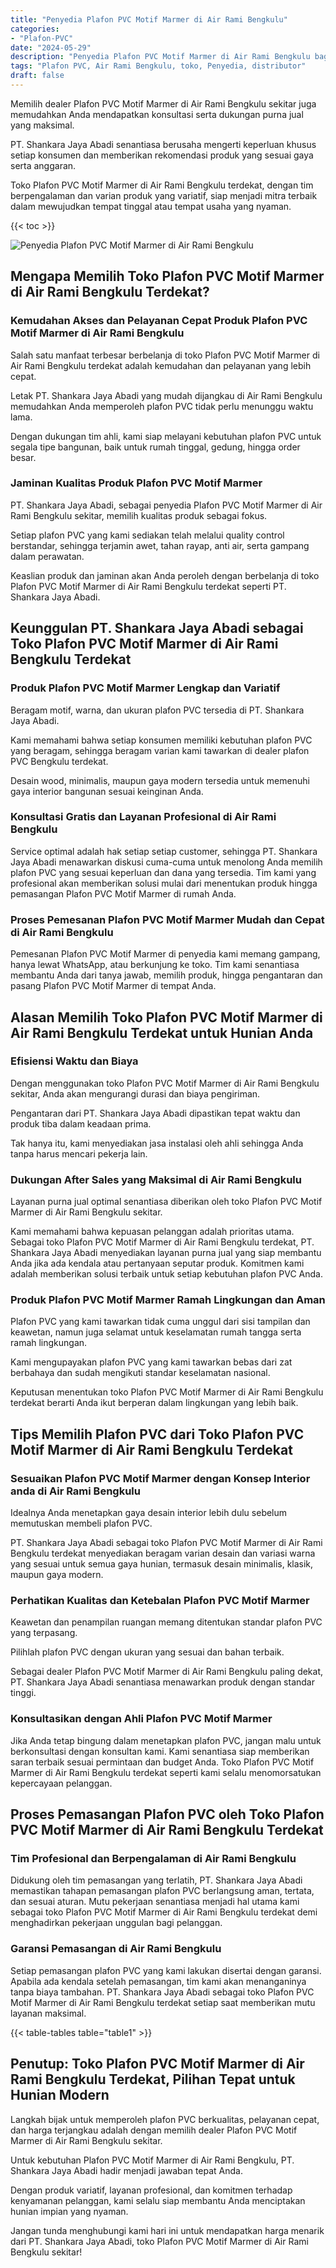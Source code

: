```yaml
---
title: "Penyedia Plafon PVC Motif Marmer di Air Rami Bengkulu"
categories: 
- "Plafon-PVC"
date: "2024-05-29"
description: "Penyedia Plafon PVC Motif Marmer di Air Rami Bengkulu bagi hunian, kantor, serta gerai. Material berkualitas, pilihan motif, pilihan warna modern, dengan layanan penempatan dikerjakan oleh tim berpengalaman serta garansi resmi!|Servis penyediaan Plafon PVC Motif Marmer di Air Rami Bengkulu untuk kebutuhan tempat tinggal, perkantoran, atau gerai, beserta material berkualitas dan instalasi oleh tenaga ahli ahli serta garansi resmi.|Alternatif Plafon PVC Motif Marmer di Air Rami Bengkulu yang terbukti untuk rumah, kantor, dan gerai, bersama produk terbaik dan penempatan oleh tenaga ahli profesional serta jaminan resmi.|Distribusi Plafon PVC Motif Marmer di Air Rami Bengkulu bagi hunian, office, dan gerai, beserta material terbaik dan penempatan oleh tim berpengalaman, disertai beserta jaminan resmi.}"
tags: "Plafon PVC, Air Rami Bengkulu, toko, Penyedia, distributor"
draft: false
---
```


Memilih dealer Plafon PVC Motif Marmer di Air Rami Bengkulu sekitar juga memudahkan Anda mendapatkan konsultasi serta dukungan purna jual yang maksimal.

PT. Shankara Jaya Abadi senantiasa berusaha mengerti keperluan khusus setiap konsumen dan memberikan rekomendasi produk yang sesuai gaya serta anggaran.

Toko Plafon PVC Motif Marmer di Air Rami Bengkulu terdekat, dengan tim berpengalaman dan varian produk yang variatif, siap menjadi mitra terbaik dalam mewujudkan tempat tinggal atau tempat usaha yang nyaman.

{{< toc >}}

![Penyedia Plafon PVC Motif Marmer di Air Rami Bengkulu](/images/Plafon-PVC/Penyedia-Plafon-PVC-Motif-Marmer-di-Air-Rami-Bengkulu.png)


## Mengapa Memilih Toko Plafon PVC Motif Marmer di Air Rami Bengkulu Terdekat?

### Kemudahan Akses dan Pelayanan Cepat Produk Plafon PVC Motif Marmer di Air Rami Bengkulu

Salah satu manfaat terbesar berbelanja di toko Plafon PVC Motif Marmer di Air Rami Bengkulu terdekat adalah kemudahan dan pelayanan yang lebih cepat.

Letak PT. Shankara Jaya Abadi yang mudah dijangkau di Air Rami Bengkulu memudahkan Anda memperoleh plafon PVC tidak perlu menunggu waktu lama.

Dengan dukungan tim ahli, kami siap melayani kebutuhan plafon PVC untuk segala tipe bangunan, baik untuk rumah tinggal, gedung, hingga order besar.

### Jaminan Kualitas Produk Plafon PVC Motif Marmer

PT. Shankara Jaya Abadi, sebagai penyedia Plafon PVC Motif Marmer di Air Rami Bengkulu sekitar, memilih kualitas produk sebagai fokus.

Setiap plafon PVC yang kami sediakan telah melalui quality control berstandar, sehingga terjamin awet, tahan rayap, anti air, serta gampang dalam perawatan.

Keaslian produk dan jaminan akan Anda peroleh dengan berbelanja di toko Plafon PVC Motif Marmer di Air Rami Bengkulu terdekat seperti PT. Shankara Jaya Abadi.

## Keunggulan PT. Shankara Jaya Abadi sebagai Toko Plafon PVC Motif Marmer di Air Rami Bengkulu Terdekat

### Produk Plafon PVC Motif Marmer Lengkap dan Variatif

Beragam motif, warna, dan ukuran plafon PVC tersedia di PT. Shankara Jaya Abadi.

Kami memahami bahwa setiap konsumen memiliki kebutuhan plafon PVC yang beragam, sehingga beragam varian kami tawarkan di dealer plafon PVC Bengkulu terdekat.

Desain wood, minimalis, maupun gaya modern tersedia untuk memenuhi gaya interior bangunan sesuai keinginan Anda.

### Konsultasi Gratis dan Layanan Profesional di Air Rami Bengkulu

Service optimal adalah hak setiap setiap customer, sehingga PT. Shankara Jaya Abadi menawarkan diskusi cuma-cuma untuk menolong Anda memilih plafon PVC yang sesuai keperluan dan dana yang tersedia. Tim kami yang profesional akan memberikan solusi mulai dari menentukan produk hingga pemasangan Plafon PVC Motif Marmer di rumah Anda.

### Proses Pemesanan Plafon PVC Motif Marmer Mudah dan Cepat di Air Rami Bengkulu

Pemesanan Plafon PVC Motif Marmer di penyedia kami memang gampang, hanya lewat WhatsApp, atau berkunjung ke toko. Tim kami senantiasa membantu Anda dari tanya jawab, memilih produk, hingga pengantaran dan pasang Plafon PVC Motif Marmer di tempat Anda.

## Alasan Memilih Toko Plafon PVC Motif Marmer di Air Rami Bengkulu Terdekat untuk Hunian Anda

### Efisiensi Waktu dan Biaya

Dengan menggunakan toko Plafon PVC Motif Marmer di Air Rami Bengkulu sekitar, Anda akan mengurangi durasi dan biaya pengiriman.

Pengantaran dari PT. Shankara Jaya Abadi dipastikan tepat waktu dan produk tiba dalam keadaan prima.

Tak hanya itu, kami menyediakan jasa instalasi oleh ahli sehingga Anda tanpa harus mencari pekerja lain.

### Dukungan After Sales yang Maksimal di Air Rami Bengkulu

Layanan purna jual optimal senantiasa diberikan oleh toko Plafon PVC Motif Marmer di Air Rami Bengkulu sekitar.

Kami memahami bahwa kepuasan pelanggan adalah prioritas utama. Sebagai toko Plafon PVC Motif Marmer di Air Rami Bengkulu terdekat, PT. Shankara Jaya Abadi menyediakan layanan purna jual yang siap membantu Anda jika ada kendala atau pertanyaan seputar produk. Komitmen kami adalah memberikan solusi terbaik untuk setiap kebutuhan plafon PVC Anda.

### Produk Plafon PVC Motif Marmer Ramah Lingkungan dan Aman

Plafon PVC yang kami tawarkan tidak cuma unggul dari sisi tampilan dan keawetan, namun juga selamat untuk keselamatan rumah tangga serta ramah lingkungan.

Kami mengupayakan plafon PVC yang kami tawarkan bebas dari zat berbahaya dan sudah mengikuti standar keselamatan nasional.

Keputusan menentukan toko Plafon PVC Motif Marmer di Air Rami Bengkulu terdekat berarti Anda ikut berperan dalam lingkungan yang lebih baik.

## Tips Memilih Plafon PVC dari Toko Plafon PVC Motif Marmer di Air Rami Bengkulu Terdekat

### Sesuaikan Plafon PVC Motif Marmer dengan Konsep Interior anda di Air Rami Bengkulu

Idealnya Anda menetapkan gaya desain interior lebih dulu sebelum memutuskan membeli plafon PVC.

PT. Shankara Jaya Abadi sebagai toko Plafon PVC Motif Marmer di Air Rami Bengkulu terdekat menyediakan beragam varian desain dan variasi warna yang sesuai untuk semua gaya hunian, termasuk desain minimalis, klasik, maupun gaya modern.

### Perhatikan Kualitas dan Ketebalan Plafon PVC Motif Marmer

Keawetan dan penampilan ruangan memang ditentukan standar plafon PVC yang terpasang.

Pilihlah plafon PVC dengan ukuran yang sesuai dan bahan terbaik.

Sebagai dealer Plafon PVC Motif Marmer di Air Rami Bengkulu paling dekat, PT. Shankara Jaya Abadi senantiasa menawarkan produk dengan standar tinggi.

### Konsultasikan dengan Ahli Plafon PVC Motif Marmer

Jika Anda tetap bingung dalam menetapkan plafon PVC, jangan malu untuk berkonsultasi dengan konsultan kami. Kami senantiasa siap memberikan saran terbaik sesuai permintaan dan budget Anda. Toko Plafon PVC Motif Marmer di Air Rami Bengkulu terdekat seperti kami selalu menomorsatukan kepercayaan pelanggan.

## Proses Pemasangan Plafon PVC oleh Toko Plafon PVC Motif Marmer di Air Rami Bengkulu Terdekat

### Tim Profesional dan Berpengalaman di Air Rami Bengkulu

Didukung oleh tim pemasangan yang terlatih, PT. Shankara Jaya Abadi memastikan tahapan pemasangan plafon PVC berlangsung aman, tertata, dan sesuai aturan. Mutu pekerjaan senantiasa menjadi hal utama kami sebagai toko Plafon PVC Motif Marmer di Air Rami Bengkulu terdekat demi menghadirkan pekerjaan unggulan bagi pelanggan.

### Garansi Pemasangan di Air Rami Bengkulu

Setiap pemasangan plafon PVC yang kami lakukan disertai dengan garansi. Apabila ada kendala setelah pemasangan, tim kami akan menanganinya tanpa biaya tambahan. PT. Shankara Jaya Abadi sebagai toko Plafon PVC Motif Marmer di Air Rami Bengkulu terdekat setiap saat memberikan mutu layanan maksimal.

{{< table-tables table="table1" >}}

## Penutup: Toko Plafon PVC Motif Marmer di Air Rami Bengkulu Terdekat, Pilihan Tepat untuk Hunian Modern

Langkah bijak untuk memperoleh plafon PVC berkualitas, pelayanan cepat, dan harga terjangkau adalah dengan memilih dealer Plafon PVC Motif Marmer di Air Rami Bengkulu sekitar.

Untuk kebutuhan Plafon PVC Motif Marmer di Air Rami Bengkulu, PT. Shankara Jaya Abadi hadir menjadi jawaban tepat Anda.

Dengan produk variatif, layanan profesional, dan komitmen terhadap kenyamanan pelanggan, kami selalu siap membantu Anda menciptakan hunian impian yang nyaman.

Jangan tunda menghubungi kami hari ini untuk mendapatkan harga menarik dari PT. Shankara Jaya Abadi, toko Plafon PVC Motif Marmer di Air Rami Bengkulu sekitar!